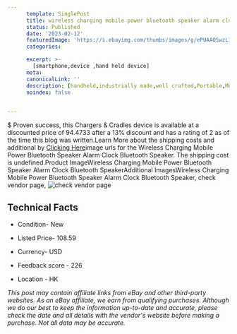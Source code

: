 ```yaml
---
      template: SinglePost
      title: wireless charging mobile power bluetooth speaker alarm clock bluetooth speaker
      status: Published
      date: '2023-02-12'
      featuredImage: 'https://i.ebayimg.com/thumbs/images/g/ePUAAOSwzL1ctuyS/s-l225.jpg'
      categories: 

      excerpt: >-
        [smartphone,device ,hand held device]
      meta:
      canonicalLink: ''
      description: [handheld,industrially made,well crafted,Portable,Mobile,Compact,Convenient,Lightweight,Maneuverable,Man-portable,Miniature,Carriable,Hand-held,Light,Holdable,Transportable,Mobile device,Pocket-sized,On-the-go,Wireless,Cordless,Compact size,Convenient size, smartphone,device ,hand held device]
      noindex: false

        
---
```

$
    Proven success, this Chargers & Cradles device is available at a discounted price of 94.4733 after a 13% discount and has a rating of 2 as of the time this blog was written.Learn More about the shipping costs and additional by [Clicking Here](https://www.ebay.com/itm/284245612986?hash=item422e5bd9ba%3Ag%3AePUAAOSwzL1ctuyS&mkevt=1&mkcid=1&mkrid=711-53200-19255-0&campid=%253CePNCampaignId%253E&customid=%253CreferenceId%253E&toolid=10049)image urls for the Wireless Charging Mobile Power Bluetooth Speaker Alarm Clock Bluetooth Speaker. The shipping cost is undefined.Product ImageWireless Charging Mobile Power Bluetooth Speaker Alarm Clock Bluetooth SpeakerAdditional ImagesWireless Charging Mobile Power Bluetooth Speaker Alarm Clock Bluetooth Speaker, check vendor page, ![check vendor page](https://origin-galleryplus.ebayimg.com/ws/web/284245612986_2_0_1/225x225.jpg,https://origin-galleryplus.ebayimg.com/ws/web/284245612986_3_0_1/225x225.jpg,https://origin-galleryplus.ebayimg.com/ws/web/284245612986_4_0_1/225x225.jpg,https://origin-galleryplus.ebayimg.com/ws/web/284245612986_5_0_1/225x225.jpg,https://origin-galleryplus.ebayimg.com/ws/web/284245612986_6_0_1/225x225.jpg,https://origin-galleryplus.ebayimg.com/ws/web/284245612986_7_0_1/225x225.jpg,https://origin-galleryplus.ebayimg.com/ws/web/284245612986_8_0_1/225x225.jpg,https://origin-galleryplus.ebayimg.com/ws/web/284245612986_9_0_1/225x225.jpg,https://origin-galleryplus.ebayimg.com/ws/web/284245612986_10_0_1/225x225.jpg,https://origin-galleryplus.ebayimg.com/ws/web/284245612986_11_0_1/225x225.jpg,https://origin-galleryplus.ebayimg.com/ws/web/284245612986_12_0_1/225x225.jpg)
    
    

 ## Technical Facts 



     
      

 - Condition- New 


      

 - Listed Price- 108.59 


      

 - Currency- USD 


      

 - Feedback score - 226 


      

 - Location - HK 


      
      

 *_This post may contain affiliate links from eBay and other third-party websites. As an eBay affiliate, we earn from qualifying purchases. Although we do our best to keep the information up-to-date and accurate, please check the date and all details with the vendor's website before making a purchase. Not all data may be accurate._*



    
    
    
    
    